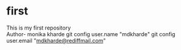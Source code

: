 # first
This is my first repository
<br>
Author- monika kharde
git config user.name "mdkharde"
git config user.email "mdkharde@rediffmail.com"
